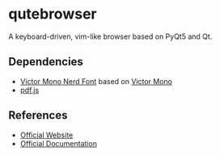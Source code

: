 # qutebrowser

A keyboard-driven, vim-like browser based on PyQt5 and Qt.

## Dependencies

- [Victor Mono Nerd Font](https://github.com/ryanoasis/nerd-fonts) based on
  [Victor Mono](https://github.com/rubjo/victor-mono)
- [pdf.js](https://github.com/mozilla/pdf.js)

## References

- [Official Website](https://www.qutebrowser.org/)
- [Official Documentation](https://github.com/qutebrowser/qutebrowser/blob/master/doc/help/index.asciidoc)
